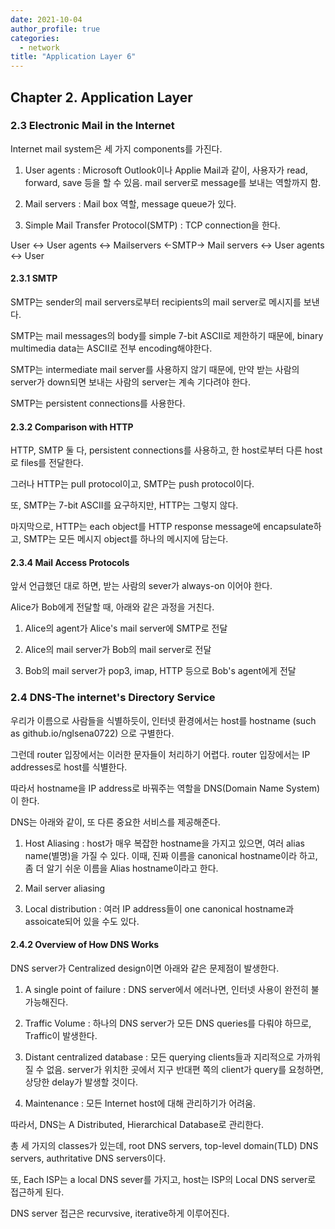 ```yaml
---
date: 2021-10-04
author_profile: true
categories:
  - network
title: "Application Layer 6"
---
```


## Chapter 2. Application Layer

### 2.3 Electronic Mail in the Internet

Internet mail system은 세 가지 components를 가진다.

1. User agents : Microsoft Outlook이나 Applie Mail과 같이, 사용자가 read, forward, save 등을 할 수 있음. mail server로 message를 보내는 역할까지 함.

2. Mail servers : Mail box 역할, message queue가 있다.

3. Simple Mail Transfer Protocol(SMTP) : TCP connection을 한다.

User <-> User agents <-> Mailservers <-SMTP-> Mail servers <-> User agents <-> User 


#### 2.3.1 SMTP

SMTP는 sender의 mail servers로부터 recipients의 mail server로 메시지를 보낸다.

SMTP는 mail messages의 body를 simple 7-bit ASCII로 제한하기 때문에, binary multimedia data는 ASCII로 전부 encoding해야한다.

SMTP는 intermediate mail server를 사용하지 않기 때문에, 만약 받는 사람의 server가 down되면 보내는 사람의 server는 계속 기다려야 한다.

SMTP는 persistent connections를 사용한다.


#### 2.3.2 Comparison with HTTP
  
HTTP, SMTP 둘 다, persistent connections를 사용하고, 한 host로부터 다른 host로 files를 전달한다.

그러나 HTTP는 pull protocol이고, SMTP는 push protocol이다.

또, SMTP는 7-bit ASCII를 요구하지만, HTTP는 그렇지 않다.

마지막으로, HTTP는 each object를 HTTP response message에 encapsulate하고, SMTP는 모든 메시지 object를 하나의 메시지에 담는다.


#### 2.3.4 Mail Access Protocols

앞서 언급했던 대로 하면, 받는 사람의 sever가 always-on 이어야 한다.

Alice가 Bob에게 전달할 때, 아래와 같은 과정을 거친다.

1. Alice의 agent가 Alice's mail server에 SMTP로 전달

2. Alice의 mail server가 Bob의 mail server로 전달

3. Bob의 mail server가 pop3, imap, HTTP 등으로 Bob's agent에게 전달



### 2.4 DNS-The internet's Directory Service

우리가 이름으로 사람들을 식별하듯이, 인터넷 환경에서는 host를 hostname (such as github.io/nglsena0722) 으로 구별한다.

그런데 router 입장에서는 이러한 문자들이 처리하기 어렵다. router 입장에서는 IP addresses로 host를 식별한다.

따라서 hostname을 IP address로 바꿔주는 역할을 DNS(Domain Name System)이 한다.


DNS는 아래와 같이, 또 다른 중요한 서비스를 제공해준다.

1. Host Aliasing : host가 매우 복잡한 hostname을 가지고 있으면, 여러 alias name(별명)을 가질 수 있다. 이때, 진짜 이름을 canonical hostname이라 하고, 좀 더 알기 쉬운 이름을 Alias hostname이라고 한다.

2. Mail server aliasing 

3. Local distribution : 여러 IP address들이 one canonical hostname과 assoicate되어 있을 수도 있다.

#### 2.4.2 Overview of How DNS Works

DNS server가 Centralized design이면 아래와 같은 문제점이 발생한다.

1. A single point of failure : DNS server에서 에러나면, 인터넷 사용이 완전히 불가능해진다.

2. Traffic Volume : 하나의 DNS server가 모든 DNS queries를 다뤄야 하므로, Traffic이 발생한다.

3. Distant centralized database : 모든 querying clients들과 지리적으로 가까워질 수 없음. server가 위치한 곳에서 지구 반대편 쪽의 client가 query를 요청하면, 상당한 delay가 발생할 것이다.

4. Maintenance : 모든 Internet host에 대해 관리하기가 어려움.

따라서, DNS는 A Distributed, Hierarchical Database로 관리한다.

총 세 가지의 classes가 있는데, root DNS servers, top-level domain(TLD) DNS servers, authritative DNS servers이다.

또, Each ISP는 a local DNS sever를 가지고, host는 ISP의 Local DNS server로 접근하게 된다.

DNS server 접근은 recurvsive, iterative하게 이루어진다.   
